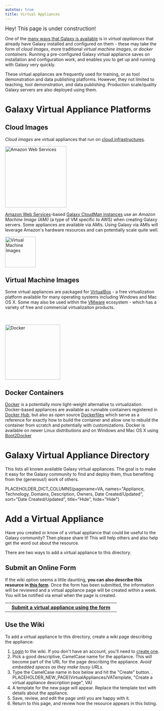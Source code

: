 ```yaml
---
autotoc: true
title: Virtual Appliances
---
```

<span style="font-size: larger;"> Hey!  This page is under construction! </span>



<div class='right'></div>

One of the [many ways that Galaxy is available](/src/BigPicture/Choices/index.md) is in *virtual appliances* that already have Galaxy installed and configured on them - these may take the form of *cloud images*, more traditional *virtual machine images*, or *docker containers*.  Running a pre-configured Galaxy virtual appliance saves on installation and configuration work, and enables you to get up and running with Galaxy very quickly.

These virtual appliances are frequently used for training, or as tool demonstration and data publishing platforms.  However, they not limited to teaching, tool demonstration, and data publishing.  Production scale/quality Galaxy servers are also deployed using them.

# Galaxy Virtual Appliance Platforms

## Cloud Images

*Cloud images* are virtual appliances that run on [cloud infrastructures](/src/Cloud/index.md).  

<div class='right'><a href='http://aws.amazon.com/'><img src="/src/images/Logos/AWSLogo400.png" alt="Amazon Web Services" width="200" /></a></div>

[Amazon Web Services](http://aws.amozon.com)-based [Galaxy CloudMan instances](/src/CloudMan/index.md) use an *Amazon Machine Image (AMI)* (a type of VM specific to AWS) when creating Galaxy servers. Some appliances are available via AMIs.  Using Galaxy via AMIs will leverage Amazon's hardware resources and can potentially scale quite well. 

<div class='left'><a href='https://www.virtualbox.org/wiki/Downloads'><img src="/src/images/Logos/VirtualBox180.png" alt="Virtual Machine Images" width="100" /></a></div>

## Virtual Machine Images 

Some virtual appliances are packaged for [VirtualBox](http://virtualbox.org) - a free virtualization platform available for many operating systems including Windows and Mac OS X. Some may also be used within the [VMware](http://vmware.com/) ecosystem - which has a variety of free and commercial virtualizaiton products.

<div class='right'><br /><br /><a href='http://wiki.galaxyproject.org/Admin/Tools/Docker'><img src="/src/images/Logos/DockerInGalaxyAnnotated.png" alt="Docker" width=180 /></a></div>

## Docker Containers 

[Docker](https://www.docker.com/whatisdocker/) is a potentially more light-weight alternative to virtualization. Docker-based appliances are available as runnable containers registered in [Docker Hub](https://hub.docker.com/), but also as open source [Dockerfiles](https://docs.docker.com/reference/builder/) which serve as a reference for exactly how to build the container and allow one to rebuild the container from scratch and potentially with customizations. Docker is available on newer Linux distributions and on Windows and Mac OS X using [Boot2Docker](http://boot2docker.io/)

# Galaxy Virtual Appliance Directory

This lists all known available Galaxy virtual appliances.  The goal is to make it easy for the Galaxy community to find and deploy them, thus benefiting from the (generous!) work of others.

PLACEHOLDER_DICT_COLUMNS(pagename=VA, names="Appliance, Technology, Domains, Description, Owners, Date Created/Updated", sort="Date Created/Updated", title="Hide", hide="Hide")


# Add a Virtual Appliance

Have you created or know of a virtual appliance that could be useful to the Galaxy community?  Then please share it!  This will help others and also help get the word out about the resource.

There are two ways to add a virtual appliance to this directory.

## Submit an Online Form

If the wiki option seems a little daunting, **you can also describe this resource in [this form](http://bit.ly/gxyvaform)**.  Once the form has been submitted, the information will be reviewed and a virtual appliance page will be created within a week.  You will be notified via email when the page is created.

<table>
  <tr>
    <th> &nbsp;&nbsp; <a href='http://bit.ly/gxyvaform'>Submit a virtual appliance using the form</a> &nbsp;&nbsp; </th>
  </tr>
</table>


## Use the Wiki

To add a virtual appliance to this directory, create a wiki page describing the appliance:

1. [Login](/src/VirtualAppliances/index.md) to the wiki. If you don't have an account, you'll need to [create one](/src/Community/Deployments/index.md).
1. Pick a good descriptive, CamelCase name for the appliance.  This will become part of the URL for the page describing the appliance.  *Avoid embedded spaces as they make lousy URLs.*
1. Type the CamelCase name in box below and hit the "Create" button.
    . PLACEHOLDER_NEW_PAGE(VirtualAppliances/VATemplate, "Create a virtual appliance description page", VA)
1. A template for the new page will appear.  Replace the template text with details about the appliance.
1. Save, review, and edit the page until you are happy with it.
1. Return to this page, and review how the resource appears in this listing.

